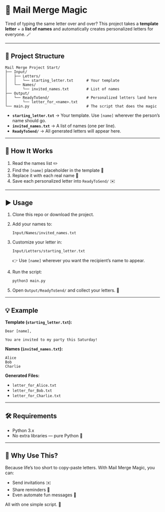 
# 💌 Mail Merge Magic

Tired of typing the same letter over and over?
This project takes a **template letter** + a **list of names** and automatically creates personalized letters for everyone. 🪄

---

## 📂 Project Structure

```
Mail Merge Project Start/
├── Input/
│   ├── Letters/
│   │   └── starting_letter.txt      # Your template
│   └── Names/
│       └── invited_names.txt        # List of names
├── Output/
│   └── ReadyToSend/                 # Personalized letters land here
│       └── letter_for_<name>.txt
└── main.py                          # The script that does the magic
```

* **`starting_letter.txt`** → Your template. Use `[name]` wherever the person’s name should go.
* **`invited_names.txt`** → A list of names (one per line).
* **`ReadyToSend/`** → All generated letters will appear here.

---

## 🚀 How It Works

1. Read the names list ✏️
2. Find the `[name]` placeholder in the template 📄
3. Replace it with each real name 👤
4. Save each personalized letter into `ReadyToSend/` ✉️

---

## ▶️ Usage

1. Clone this repo or download the project.
2. Add your names to:

   ```
   Input/Names/invited_names.txt
   ```
3. Customize your letter in:

   ```
   Input/Letters/starting_letter.txt
   ```

   👉 Use `[name]` wherever you want the recipient’s name to appear.
4. Run the script:

   ```bash
   python3 main.py
   ```
5. Open `Output/ReadyToSend/` and collect your letters. 🎉

---

## 💡 Example

**Template (`starting_letter.txt`):**

```
Dear [name],

You are invited to my party this Saturday!
```

**Names (`invited_names.txt`):**

```
Alice
Bob
Charlie
```

**Generated Files:**

* `letter_for_Alice.txt`
* `letter_for_Bob.txt`
* `letter_for_Charlie.txt`

---

## 🛠️ Requirements

* Python 3.x
* No extra libraries — pure Python 🐍

---

## 🎯 Why Use This?

Because life’s too short to copy-paste letters.
With Mail Merge Magic, you can:

* Send invitations ✉️
* Share reminders 📢
* Even automate fun messages 🤭

All with one simple script. 🚀
